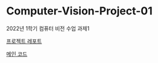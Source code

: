 # Computer-Vision-Project-01

2022년 1학기 컴퓨터 비전 수업 과제1

[프로젝트 레포트](https://github.com/hanabzu/Computer-Vision-Project-01/blob/main/%ED%94%84%EB%A1%9C%EC%A0%9D%ED%8A%B81_20154532.pdf)

[메인 코드](https://github.com/hanabzu/Computer-Vision-Project-01/blob/main/Opencv_1/Opencv_1/main.cpp)
